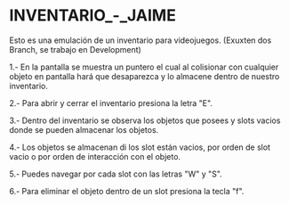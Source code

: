 # INVENTARIO_-_JAIME

Esto es una emulación de un inventario para videojuegos.
(Exuxten dos Branch, se trabajo en Development)

1.- En la pantalla se muestra un puntero el cual al colisionar con cualquier objeto en pantalla hará que desaparezca y lo almacene dentro de nuestro inventario.

2.- Para abrir y cerrar el inventario presiona la letra "E".

3.- Dentro del inventario se observa los objetos que posees y slots vacios donde se pueden almacenar los objetos.

4.- Los objetos se almacenan di los slot están vacios, por orden de slot vacio o por orden de interacción con el objeto.

5.- Puedes navegar por cada slot con las letras "W" y "S".

6.- Para eliminar el objeto dentro de un slot presiona la tecla "f".
